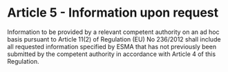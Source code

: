 # Article 5 - Information upon request


Information to be provided by a relevant competent authority on an ad hoc basis pursuant to Article 11(2) of Regulation (EU) No 236/2012 shall include all requested information specified by ESMA that has not previously been submitted by the competent authority in accordance with Article 4 of this Regulation.
